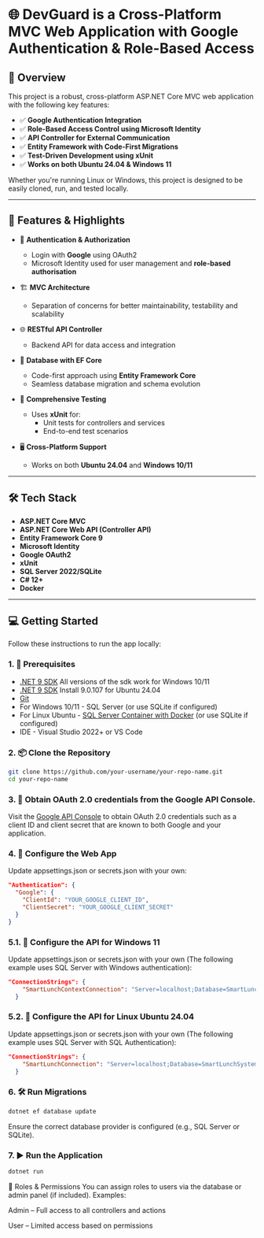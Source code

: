 # 🌐 DevGuard is a Cross-Platform MVC Web Application with Google Authentication & Role-Based Access

## 🚀 Overview

This project is a robust, cross-platform ASP.NET Core MVC web application with the following key features:

- ✅ **Google Authentication Integration**  
- ✅ **Role-Based Access Control using Microsoft Identity**  
- ✅ **API Controller for External Communication**  
- ✅ **Entity Framework with Code-First Migrations**  
- ✅ **Test-Driven Development using xUnit**  
- ✅ **Works on both Ubuntu 24.04 & Windows 11**  

Whether you're running Linux or Windows, this project is designed to be easily cloned, run, and tested locally.

---

## 📸 Features & Highlights

- 🔐 **Authentication & Authorization**
  - Login with **Google** using OAuth2
  - Microsoft Identity used for user management and **role-based authorisation**
  
- 🏗️ **MVC Architecture**
  - Separation of concerns for better maintainability, testability and scalability

- 🌐 **RESTful API Controller**
  - Backend API for data access and integration

- 💾 **Database with EF Core**
  - Code-first approach using **Entity Framework Core**
  - Seamless database migration and schema evolution

- 🧪 **Comprehensive Testing**
  - Uses **xUnit** for:
    - Unit tests for controllers and services
    - End-to-end test scenarios

- 🖥️ **Cross-Platform Support**
  - Works on both **Ubuntu 24.04** and **Windows 10/11**

---

## 🛠️ Tech Stack

- **ASP.NET Core MVC**
- **ASP.NET Core Web API (Controller API)**
- **Entity Framework Core 9**
- **Microsoft Identity**
- **Google OAuth2**
- **xUnit**
- **SQL Server 2022/SQLite**
- **C# 12+**
- **Docker**

---

## 💻 Getting Started

Follow these instructions to run the app locally:

### 1. 🧱 Prerequisites

- [.NET 9 SDK](https://dotnet.microsoft.com/download) All versions of the sdk work for Windows 10/11
- [.NET 9 SDK](https://dotnet.microsoft.com/download) Install 9.0.107 for Ubuntu 24.04
- [Git](https://git-scm.com/)
- For Windows 10/11 - SQL Server (or use SQLite if configured)
- For Linux Ubuntu - [SQL Server Container with Docker](https://learn.microsoft.com/en-us/sql/linux/quickstart-install-connect-docker?view=sql-server-linux-ver17&preserve-view=true&tabs=cli&pivots=cs1-bash#pullandrun2025) (or use SQLite if configured)
- IDE - Visual Studio 2022+ or VS Code

### 2. 📦 Clone the Repository

```bash
git clone https://github.com/your-username/your-repo-name.git
cd your-repo-name
```

### 3. 🔐 Obtain OAuth 2.0 credentials from the Google API Console.
Visit the [Google API Console](https://console.developers.google.com/) to obtain OAuth 2.0 credentials such as a client ID and client secret that are known to both Google and your application.


### 4. 🔧 Configure the Web App

Update appsettings.json or secrets.json with your own:

```json
"Authentication": {
  "Google": {
    "ClientId": "YOUR_GOOGLE_CLIENT_ID",
    "ClientSecret": "YOUR_GOOGLE_CLIENT_SECRET"
  }
}
```

### 5.1. 🔧 Configure the API for Windows 11

Update appsettings.json or secrets.json with your own (The following example uses SQL Server with Windows authentication):

```json
"ConnectionStrings": {
    "SmartLunchContextConnection": "Server=localhost;Database=SmartLunchSystem;Trusted_Connection=True;MultipleActiveResultSets=true;Integrated Security=true"
  }
```
### 5.2. 🔧 Configure the API for Linux Ubuntu 24.04
Update appsettings.json or secrets.json with your own (The following example uses SQL Server with SQL Authentication):

```json
"ConnectionStrings": {
    "SmartLunchConnection": "Server=localhost;Database=SmartLunchSystem;User Id=sa;Password=YourStrong!Passw0rd;Integrated Security=false;TrustServerCertificate=True;"
  }
```

### 6. 🛠 Run Migrations

```bash
dotnet ef database update
```
Ensure the correct database provider is configured (e.g., SQL Server or SQLite).

### 7. ▶️ Run the Application

```bash
dotnet run
```

🔐 Roles & Permissions
You can assign roles to users via the database or admin panel (if included). Examples:

Admin – Full access to all controllers and actions

User – Limited access based on permissions
